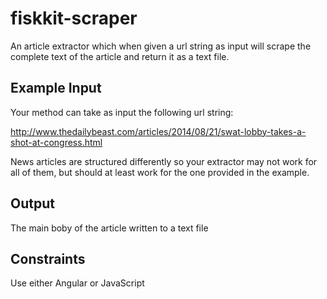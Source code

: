 # fiskkit-scraper

An article extractor which when given a url string as input will scrape the complete text of the article and return it as a text file. 

## Example Input

Your method can take as input the following url string:

http://www.thedailybeast.com/articles/2014/08/21/swat-lobby-takes-a-shot-at-congress.html

News articles are structured differently so your extractor may not work for all of them, but should at least work for the one provided in the example.

## Output

The main boby of the article written to a text file 

## Constraints

Use either Angular or JavaScript
